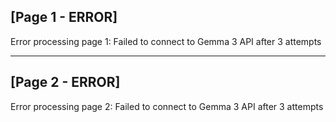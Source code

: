 

## [Page 1 - ERROR]

Error processing page 1: Failed to connect to Gemma 3 API after 3 attempts



---



## [Page 2 - ERROR]

Error processing page 2: Failed to connect to Gemma 3 API after 3 attempts

